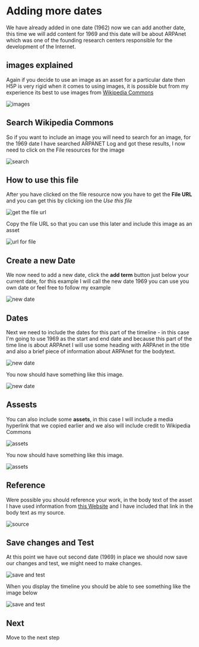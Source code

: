 # Adding more dates

We have already added in one date (1962) now we can add another date, this time we will add content for 1969 and this date will be about ARPAnet which was one of the founding research centers responsible for the development of the Internet.

## images explained

Again if you decide to use an image as an asset for a particular date then H5P is very rigid when it comes to using images, it is possible but from my experience its best to use images from <a href="https://commons.wikimedia.org" target="_blank">Wikipedia Commons</a>

![images](img/08.jpg)

## Search Wikipedia Commons 

So if you want to include an image you will need to search for an image, for the 1969 date I have searched ARPANET Log and got these results, I now need to click on the File resources for the image

![search](img/17.jpg)

## How to use this file

After you have clicked on the file resource now you have to get the **File URL** and you can get this by clicking ion the *Use this file* 

![get the file url](img/18.jpg)

Copy the file URL so that you can use this later and include this image as an asset

![url for file](img/19.jpg)

## Create a new Date

We now need to add a new date, click the **add term** button just below your current date, for this example I will call the new date 1969 you can use you own date or feel free to follow my example

![new date](img/20.jpg)


## Dates

Next we need to include the dates for this part of the timeline - in this case I'm going to use 1969 as the start and end date and because this part of the time line is about ARPAnet I will use some heading with ARPAnet in the title and also a brief piece of information about ARPAnet for the bodytext.

![new date](img/12.jpg)

You now should have something like this image.

![new date](img/21.jpg)

## Assests

You can also include some **assets**, in this case I will include a media hyperlink that we copied earlier and we also will include credit to Wikipedia Commons

![assets](img/14.jpg)

You now should have something like this image.

![assets](img/22.jpg)

## Reference

Were possible you should reference your work, in the body text of the asset I have used information from <a href="https://www.forbes.com/sites/gilpress/2015/01/02/a-very-short-history-of-the-internet-and-the-web-2/#3f08fd867a4e">this Website</a> and I have included that link in the body text as my source. 

![source](img/24.jpg) 

## Save changes and Test

At this point we have out second date (1969) in place we should now save our changes and test, we might need to make changes.

![save and test](img/99.jpg)

When you display the timeline you should be able to see something like the image below

![save and test](img/23.jpg)

## Next

Move to the next step